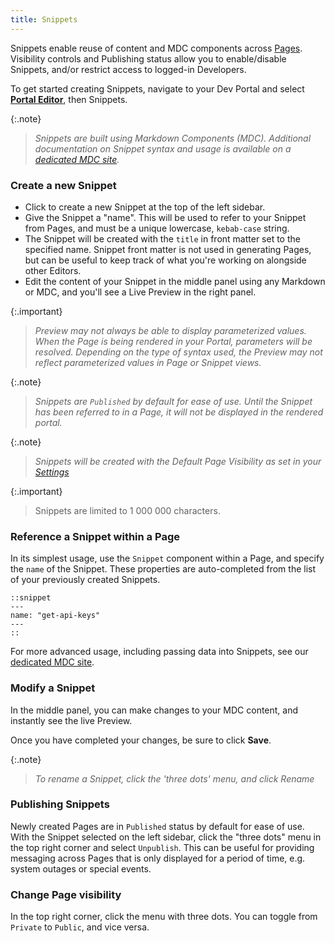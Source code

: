 ```yaml
---
title: Snippets
---
```


Snippets enable reuse of content and MDC components across [Pages](/dev-portal/portals/customization/custom-pages). Visibility controls and Publishing status allow you to enable/disable Snippets, and/or restrict access to logged-in Developers.

To get started creating Snippets, navigate to your Dev Portal and select [**Portal Editor**](/dev-portal/portals/customization/portal-editor/), then Snippets.

{:.note}
> *Snippets are built using Markdown Components (MDC). Additional documentation on Snippet syntax and usage is available on a [dedicated MDC site](https://portaldocs.konghq.com/components/snippet).*


### Create a new Snippet
* Click to create a new Snippet at the top of the left sidebar.
* Give the Snippet a "name". This will be used to refer to your Snippet from Pages, and must be a unique lowercase, `kebab-case` string.
* The Snippet will be created with the `title` in front matter set to the specified name. Snippet front matter is not used in generating Pages, but can be useful to keep track of what you're working on alongside other Editors.
* Edit the content of your Snippet in the middle panel using any Markdown or MDC, and you'll see a Live Preview in the right panel.

{:.important}
> *Preview may not always be able to display parameterized values. When the Page is being rendered in your Portal, parameters will be resolved. Depending on the type of syntax used, the Preview may not reflect parameterized values in Page or Snippet views.*

{:.note}
> *Snippets are `Published` by default for ease of use. Until the Snippet has been referred to in a Page, it will not be displayed in the rendered portal.*

{:.note}
> *Snippets will be created with the Default Page Visibility as set in your [Settings](/dev-portal/portals/settings/general)*

{:.important}
> Snippets are limited to 1 000 000 characters.

### Reference a Snippet within a Page

In its simplest usage, use the `Snippet` component within a Page, and specify the `name` of the Snippet. These properties are auto-completed from the list of your previously created Snippets.

```mdc
::snippet
---
name: "get-api-keys"
---
::
```

For more advanced usage, including passing data into Snippets, see our [dedicated MDC site](https://portaldocs.konghq.com/components/snippet).

### Modify a Snippet

In the middle panel, you can make changes to your MDC content, and instantly see the live Preview.

Once you have completed your changes, be sure to click **Save**.

{:.note}
> *To rename a Snippet, click the 'three dots' menu, and click Rename*

### Publishing Snippets

Newly created Pages are in `Published` status by default for ease of use. With the Snippet selected on the left sidebar, click the "three dots" menu in the top right corner and select `Unpublish`. This can be useful for providing messaging across Pages that is only displayed for a period of time, e.g. system outages or special events.

### Change Page visibility

In the top right corner, click the menu with three dots. You can toggle from `Private` to `Public`, and vice versa.


